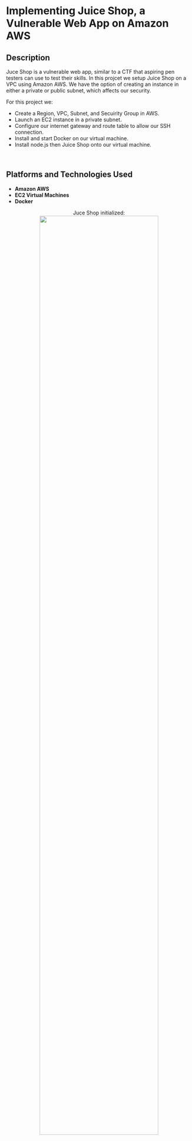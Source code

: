 <h1>Implementing Juice Shop, a Vulnerable Web App on Amazon AWS</h1>

<h2>Description</h2>
Juce Shop is a vulnerable web app, similar to a CTF that aspiring pen testers can use to test their skills. In this projcet we setup Juice Shop on a VPC using Amazon AWS. We have the option of creating an instance in either a private or public subnet, which affects our security. 

For this project we:
<ul>
  <li>Create a Region, VPC, Subnet, and Secuirity Group in AWS.</li>
  <li>Launch an EC2 instance in a private subnet.</li>
  <li>Configure our internet gateway and route table to allow our SSH connection.</li>
  <li>Install and start Docker on our virtual machine. </li>
  <li>Install node.js then Juice Shop onto our virtual machine.</li>  
</ul>
<br />


<h2>Platforms and Technologies Used</h2>

- <b>Amazon AWS</b> 
- <b>EC2 Virtual Machines</b>
- <b>Docker</b>


<p align="center">
Juce Shop initialized: <br/>
<img src="https://i.imgur.com/7ZZDg4I.png" height="80%" width="80%"/>
<br />
<br />


<!--
 ```diff
- text in red
+ text in green
! text in orange
# text in gray
@@ text in purple (and bold)@@
```
--!>
